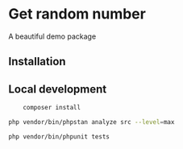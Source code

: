 # Get random number

A beautiful demo package

## Installation

## Local development

```bash
    composer install
```

```bash
php vendor/bin/phpstan analyze src --level=max
```

```bash
php vendor/bin/phpunit tests 
``` 

